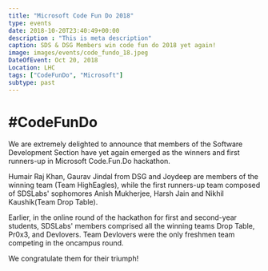 ```yaml
---
title: "Microsoft Code Fun Do 2018"
type: events
date: 2018-10-20T23:40:49+00:00
description : "This is meta description"
caption: SDS & DSG Members win code fun do 2018 yet again!
image: images/events/code_fundo_18.jpeg
DateOfEvent: Oct 20, 2018
Location: LHC
tags: ["CodeFunDo", "Microsoft"]
subtype: past
---
```


# #CodeFunDo

We are extremely delighted to announce that members of the Software Development Section have yet again emerged as the winners and first runners-up in Microsoft Code.Fun.Do hackathon.

Humair Raj Khan, Gaurav Jindal from DSG and Joydeep are members of the winning team (Team HighEagles), while the first runners-up team composed of SDSLabs' sophomores Anish Mukherjee, Harsh Jain and Nikhil Kaushik(Team Drop Table).

Earlier, in the online round of the hackathon for first and second-year students, SDSLabs' members comprised all the winning teams Drop Table, Pr0x3, and Devlovers. Team Devlovers were the only freshmen team competing in the oncampus round.

We congratulate them for their triumph!